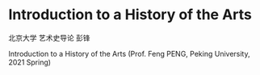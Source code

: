 # Introduction to a History of the Arts
北京大学 艺术史导论 彭锋

Introduction to a History of the Arts (Prof. Feng PENG, Peking University, 2021 Spring)
